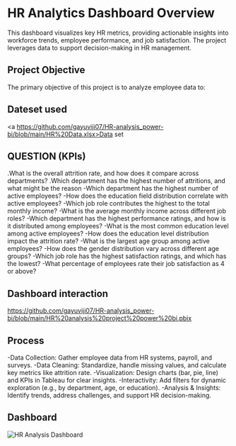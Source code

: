 # HR Analytics Dashboard Overview
This dashboard visualizes key HR metrics, providing actionable insights into workforce trends, employee performance, and job satisfaction. The project leverages data to support decision-making in HR management.



## Project Objective
The primary objective of this project is to analyze employee data to:
## Dateset used 
<a https://github.com/gayuviji07/HR-analysis_power-bi/blob/main/HR%20Data.xlsx>Data set</a>

## QUESTION (KPIs)

.What is the overall attrition rate, and how does it compare across departments?
.Which department has the highest number of attritions, and what might be the reason
-Which department has the highest number of active employees?
-How does the education field distribution correlate with active employees?
-Which job role contributes the highest to the total monthly income?
-What is the average monthly income across different job roles?
-Which department has the highest performance ratings, and how is it distributed among employees?
-What is the most common education level among active employees?
-How does the education level distribution impact the attrition rate?
-What is the largest age group among active employees?
-How does the gender distribution vary across different age groups?
-Which job role has the highest satisfaction ratings, and which has the lowest?
-What percentage of employees rate their job satisfaction as 4 or above?

## Dashboard interaction
https://github.com/gayuviji07/HR-analysis_power-bi/blob/main/HR%20analysis%20project%20power%20bi.pbix

## Process
-Data Collection: Gather employee data from HR systems, payroll, and surveys.
-Data Cleaning: Standardize, handle missing values, and calculate key metrics like attrition rate.
-Visualization: Design charts (bar, pie, line) and KPIs in Tableau for clear insights.
-Interactivity: Add filters for dynamic exploration (e.g., by department, age, or education).
-Analysis & Insights: Identify trends, address challenges, and support HR decision-making.

## Dashboard 
![HR Analysis Dashboard](https://github.com/user-attachments/assets/6f8f12e3-cef8-4096-8f8c-b03eb1ba0853)

